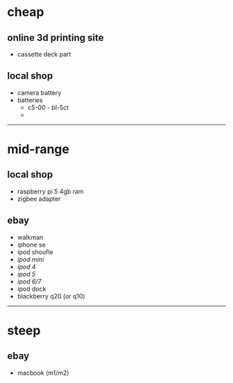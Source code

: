 # cheap
## online 3d printing site
- cassette deck part
## local shop
- camera battery
- batteries
	- c5-00 - bl-5ct
	- 
---
# mid-range
## local shop
- raspberry pi 5 4gb ram
- zigbee adapter
## ebay
- walkman
- iphone se
- ipod shoufle
- *ipod mini*
- *ipod 4*
- *ipod 5*
- *ipod 6/7*
- ipod dock
- blackberry q20 (or q10)
---
# steep
## ebay
- macbook (m1/m2)